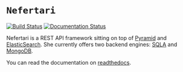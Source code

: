 # `Nefertari`
[![Build Status](https://travis-ci.org/brandicted/nefertari.svg?branch=master)](https://travis-ci.org/brandicted/nefertari)
[![Documentation Status](https://readthedocs.org/projects/nefertari/badge/?version=master)](https://readthedocs.org/projects/nefertari/?badge=master)

Nefertari is a REST API framework sitting on top of [Pyramid](https://github.com/Pylons/pyramid) and [ElasticSearch](https://www.elastic.co/downloads/elasticsearch). She currently offers two backend engines: [SQLA](https://github.com/brandicted/nefertari-sqla) and [MongoDB](https://github.com/brandicted/nefertari-mongodb).

You can read the documentation on [readthedocs](https://nefertari.readthedocs.org/en/latest/).
